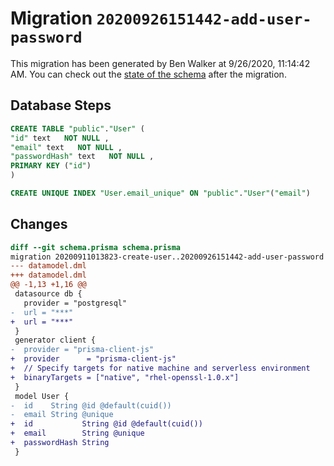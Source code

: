# Migration `20200926151442-add-user-password`

This migration has been generated by Ben Walker at 9/26/2020, 11:14:42 AM.
You can check out the [state of the schema](./schema.prisma) after the migration.

## Database Steps

```sql
CREATE TABLE "public"."User" (
"id" text   NOT NULL ,
"email" text   NOT NULL ,
"passwordHash" text   NOT NULL ,
PRIMARY KEY ("id")
)

CREATE UNIQUE INDEX "User.email_unique" ON "public"."User"("email")
```

## Changes

```diff
diff --git schema.prisma schema.prisma
migration 20200911013823-create-user..20200926151442-add-user-password
--- datamodel.dml
+++ datamodel.dml
@@ -1,13 +1,16 @@
 datasource db {
   provider = "postgresql"
-  url = "***"
+  url = "***"
 }
 generator client {
-  provider = "prisma-client-js"
+  provider      = "prisma-client-js"
+  // Specify targets for native machine and serverless environment
+  binaryTargets = ["native", "rhel-openssl-1.0.x"]
 }
 model User {
-  id    String @id @default(cuid())
-  email String @unique
+  id           String @id @default(cuid())
+  email        String @unique
+  passwordHash String
 }
```


